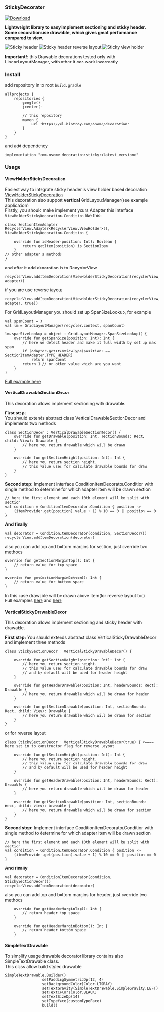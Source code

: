 ### StickyDecorator
[![Download](https://api.bintray.com/packages/osome/decoration/sticky/images/download.svg)](https://bintray.com/osome/decoration/sticky/_latestVersion)


**Lightweight library to easy implement sectioning and sticky header.  
Some decoration use drawable, which gives great performance compared to view.**

![Sticky header](https://github.com/OsomePteLtd/StickyDecorator/blob/master/images/sticky_header.gif)
![Sticky header reverse layout](https://github.com/OsomePteLtd/StickyDecorator/blob/master/images/sticky_header_reverse.gif)
![Sticky view holder](https://github.com/OsomePteLtd/StickyDecorator/blob/master/images/sticky_view_holder.gif)

**Important!**: this Drawable decorations tested only with LinearLayoutManager, with other it can work incorrectly

### Install
add repository in to root `build.gradle`
```
allprojects {
    repositories {
        google()
        jcenter()
        
        // this repository
        maven {
            url "https://dl.bintray.com/osome/decoration"
        }
    }
}
```

and add dependency   
```
implementation "com.osome.decoration:sticky:<latest_version>"
```

### Usage    
#### ViewHolderStickyDecoration             
Easiest way to integrate sticky header is view holder based decoration [ViewHolderStickyDecoration](https://github.com/OsomePteLtd/StickyDecorator/blob/master/sticky/src/main/java/com/osome/stickydecorator/ViewHolderStickyDecoration.java)   
This decoration also support **vertical** GridLayoutManager(see example application)   
Firstly, you should make implement yours Adapter this interface `ViewHolderStickyDecoration.Condition` like this:
```
class SectionItemAdapter : RecyclerView.Adapter<RecyclerView.ViewHolder>(), ViewHolderStickyDecoration.Condition {

    override fun isHeader(position: Int): Boolean {
        return getItem(position) is SectionItem
    }
// other adapter's methods    
}
```
and after it add decoration in to RecyclerView
```
recyclerView.addItemDecoration(ViewHolderStickyDecoration(recyclerView, adapter))
```
If you are use reverse layout
```
recyclerView.addItemDecoration(ViewHolderStickyDecoration(recyclerView, adapter, true))
```

For GridLayoutManager you should set up SpanSizeLookup, for example
```
val spanCount = 3
val lm = GridLayoutManager(recycler.context, spanCount)

lm.spanSizeLookup = object : GridLayoutManager.SpanSizeLookup() {
    override fun getSpanSize(position: Int): Int {
        // here we detect header and make it full width by set up max span    
        if (adapter.getItemViewType(position) == SectionItemAdapter.TYPE_HEADER)
            return spanCount
        return 1 // or other value which are you want
    }
}
```
[Full example here](https://github.com/OsomePteLtd/StickyDecorator/blob/master/app/src/main/java/com/osome/stickydecorator/SectionItemAdapter.kt)


#### VerticalDrawableSectionDecor
This decoration allows implement sectioning with drawable.        

**First step:**   
You should extends abstract class VerticalDrawableSectionDecor and implements two methods  
```
class SectionDecor : VerticalDrawableSectionDecor() {
    override fun getDrawable(position: Int, sectionBounds: Rect, child: View): Drawable {
        // here you return drawable which will be drawn
    }

    override fun getSectionHeight(position: Int): Int {
        // here you return section height.
        // this value uses for calculate drawable bounds for draw
    }
}
```
**Second step:**
Implement interface ConditionItemDecorator.Condition with single method to determine for which adapter item will be drawn section
```   
// here the first element and each 10th element will be split with section
val condition = ConditionItemDecorator.Condition { position ->
    (itemProvider.get(position).value + 1) % 10 == 0 || position == 0
}
```
**And finally**
```
val decorator = ConditionItemDecorator(condition, SectionDecor())
recyclerView.addItemDecoration(decorator)                
```

also you can add top and bottom margins for section, just override two methods
```
override fun getSectionMarginTop(): Int {
    // return value for top space
}

override fun getSectionMarginBottom(): Int {
    // return value for bottom space
}
```

In this case drawable will be drawn above item(for reverse layout too)   
Full examples [here](https://github.com/OsomePteLtd/StickyDecorator/blob/master/app/src/main/java/com/osome/stickydecorator/decor/SectionDecor.kt) and [here](https://github.com/OsomePteLtd/StickyDecorator/blob/master/app/src/main/java/com/osome/stickydecorator/decor/SectionDecorReverse.kt)

#### VerticalStickyDrawableDecor
This decoration allows implement sectioning and sticky header with drawable.    

**First step:**
You should extends abstract class VerticalStickyDrawableDecor and implement three methods   
```
class StickySectionDecor : VerticalStickyDrawableDecor() {

    override fun getSectionHeight(position: Int): Int {
        // here you return section height.
        // this value uses for calculate drawable bounds for draw
        // and by default will be used for header height 
    }

    override fun getHeaderDrawable(position: Int, headerBounds: Rect): Drawable {
        // here you return drawable which will be drawn for header
    }

    override fun getSectionDrawable(position: Int, sectionBounds: Rect, child: View): Drawable {
        // here you return drawable which will be drawn for section
    }
}
```

or for reverse layout

```
class StickySectionDecor : VerticalStickyDrawableDecor(true) { <====  here set in to constructor flag for reverse layout 

    override fun getSectionHeight(position: Int): Int {
        // here you return section height.
        // this value uses for calculate drawable bounds for draw
        // and by default will be used for header height 
    }

    override fun getHeaderDrawable(position: Int, headerBounds: Rect): Drawable {
        // here you return drawable which will be drawn for header
    }

    override fun getSectionDrawable(position: Int, sectionBounds: Rect, child: View): Drawable {
        // here you return drawable which will be drawn for section
    }
}
```

**Second step:**
Implement interface ConditionItemDecorator.Condition with single method to determine for which adapter item will be drawn section
```   
// here the first element and each 10th element will be split with section
val condition = ConditionItemDecorator.Condition { position ->
    (itemProvider.get(position).value + 1) % 10 == 0 || position == 0
}
```
**And finally**
```
val decorator = ConditionItemDecorator(condition, StickySectionDecor())
recyclerView.addItemDecoration(decorator)                
```  

also you can add top and bottom margins for header, just override two methods 
```
    override fun getHeaderMarginTop(): Int {
        // return header top space
    }

    override fun getHeaderMarginBottom(): Int {
        // return header bottom space
    }
``` 

#### SimpleTextDrawable
To simplify usage drawable decorator library contains also SimpleTextDrawable class.   
This class allow build styled drawable 
```
SimpleTextDrawable.Builder()
                .setPaddingSymmetricDp(12, 4)
                .setBackgroundColor(Color.LTGRAY)
                .setTextGravity(SimpleTextDrawable.SimpleGravity.LEFT)
                .setTextColor(Color.BLACK)
                .setTextSizeDp(14)
                .setTypeface(customTypeFace)
                .build()
```
